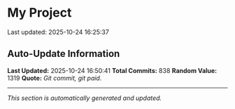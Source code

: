 # My Project


Last updated: 2025-10-24 16:25:37













































































































































































































































































































































































































































































































































































































































































































































































































































































































































































































































































































































































































































































## Auto-Update Information

**Last Updated:** 2025-10-24 16:50:41
**Total Commits:** 838
**Random Value:** 1319
**Quote:** _Git commit, git paid._

---
_This section is automatically generated and updated._